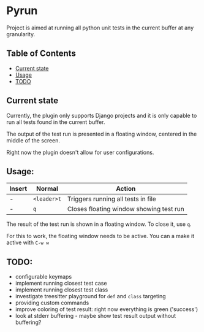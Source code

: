 # Pyrun

Project is aimed at running all python unit tests in the current buffer at any granularity.

## Table of Contents
* [Current state](#current-state)
* [Usage](#usage)
* [TODO](#todo)

## Current state
Currently, the plugin only supports Django projects and it is only capable to run all tests found in the current buffer.

The output of the test run is presented in a floating window, centered in the middle of the screen.

Right now the plugin doesn't allow for user configurations.

## Usage:

| Insert  | Normal    | Action                                     |
| ------- | --------- | ------------------------------------------ |
|   -     |`<leader>t`| Triggers running all tests in file         |
|   -     |`q`        | Closes floating window showing test run    |

The result of the test run is shown in a floating window. To close it, use `q`. 

For this to work, the floating window needs to be active. You can a make it active with `C-w w`

## TODO:
* configurable keymaps
* implement running closest test case
* implement running closest test class
* investigate treesitter playground for `def` and `class` targeting
* providing custom commands
* improve coloring of test result: right now everything is green ('success')
* look at stderr buffering - maybe show test result output without buffering?
